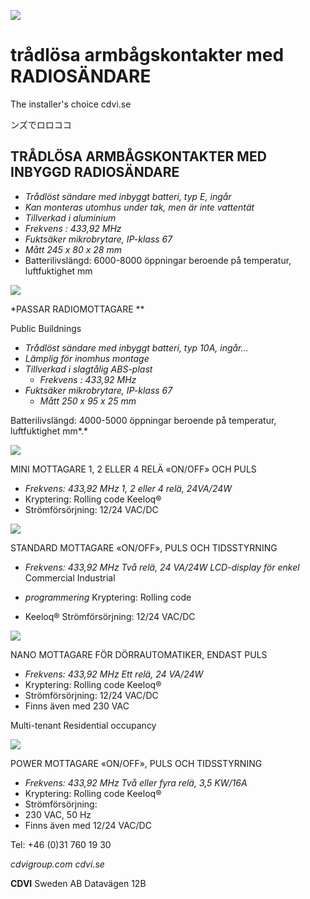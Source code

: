 ![](images/_page_0_Picture_0.jpeg)

# trådlösa armbågskontakter med RADIOSÄNDARE

The installer's choice cdvi.se

ンズでロロココ

## TRÅDLÖSA ARMBÅGSKONTAKTER MED INBYGGD RADIOSÄNDARE

- *Trådlöst sändare med inbyggt batteri, typ E, ingår*
- *Kan monteras utomhus under tak, men är inte vattentät*
- *Tillverkad i aluminium*
- *Frekvens : 433,92 MHz*
- *Fuktsäker mikrobrytare, IP-klass 67*
- *Mått 245 x 80 x 28 mm*
- Batterilivslängd: 6000-8000 öppningar beroende på temperatur, luftfuktighet mm

![](images/_page_1_Picture_9.jpeg)

*PASSAR RADIOMOTTAGARE **

Public Buildnings

- *Trådlöst sändare med inbyggt batteri, typ 10A, ingår...*
- *Lämplig för inomhus montage*
- *Tillverkad i slagtålig ABS-plast* 
	- *Frekvens : 433,92 MHz*
- *Fuktsäker mikrobrytare, IP-klass 67* 
	- *Mått 250 x 95 x 25 mm*

Batterilivslängd: 4000-5000 öppningar beroende på temperatur, luftfuktighet mm*.*

![](images/_page_1_Picture_19.jpeg)

MINI MOTTAGARE 1, 2 ELLER 4 RELÄ «ON/OFF» OCH PULS

- *Frekvens: 433,92 MHz 1, 2 eller 4 relä, 24VA/24W*
- Kryptering: Rolling code Keeloq®
- Strömförsörjning: 12/24 VAC/DC

![](images/_page_1_Picture_25.jpeg)

STANDARD MOTTAGARE «ON/OFF», PULS OCH TIDSSTYRNING

- *Frekvens: 433,92 MHz Två relä, 24 VA/24W LCD-display för enkel*
Commercial Industrial

- *programmering* Kryptering: Rolling code
- Keeloq® Strömförsörjning: 12/24 VAC/DC

![](images/_page_1_Picture_31.jpeg)

NANO MOTTAGARE FÖR DÖRRAUTOMATIKER, ENDAST PULS

- *Frekvens: 433,92 MHz Ett relä, 24 VA/24W*
- Kryptering: Rolling code Keeloq®
- Strömförsörjning: 12/24 VAC/DC
- Finns även med 230 VAC

Multi-tenant Residential occupancy

![](images/_page_1_Picture_38.jpeg)

POWER MOTTAGARE «ON/OFF», PULS OCH TIDSSTYRNING

- *Frekvens: 433,92 MHz Två eller fyra relä, 3,5 KW/16A*
- Kryptering: Rolling code Keeloq®
- Strömförsörjning:
- 230 VAC, 50 Hz
- Finns även med 12/24 VAC/DC

Tel: +46 (0)31 760 19 30

*cdvigroup.com cdvi.se*

**CDVI** Sweden AB Datavägen 12B